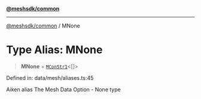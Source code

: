 [**@meshsdk/common**](../README.md)

***

[@meshsdk/common](../globals.md) / MNone

# Type Alias: MNone

> **MNone** = [`MConStr1`](MConStr1.md)\<\[\]\>

Defined in: data/mesh/aliases.ts:45

Aiken alias
The Mesh Data Option - None type
